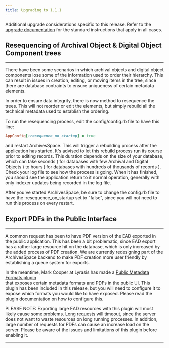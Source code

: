 ```yaml
---
title: Upgrading to 1.1.1
---
```


Additional upgrade considerations specific to this release. Refer to the [upgrade documentation](/administration/upgrading) for the standard instructions that apply in all cases.

## Resequencing of Archival Object & Digital Object Component trees

---

There have been some scenarios in which archival objects and digital object components lose
some of the information used to order their hierarchy. This can result in issues in creation,
editing, or moving items in the tree, since there are database contraints to ensure uniqueness
of certain metadata elements.

In order to ensure data integrity, there is now method to resequence the trees. This will
not reorder or edit the elements, but simply rebuild all the technical metadata used to establish
the ordering.

To run the resequencing process, edit the config/config.rb file to have this line:

```ruby
AppConfig[:resequence_on_startup] = true
```

and restart ArchivesSpace. This will trigger a rebuilding process after the application has
started. It's advised to let this rebuild process run its course prior to editing records.
This duration depends on the size of your database, which can take seconds ( for databases with
few Archival and Digital Objects ) to hours ( for databases with hundreds of thousands of records ).
Check your log file to see how the process is going. When it has finished, you should see the application
return to it normal operation, generally with only indexer updates being recorded in the log file.

After you've started ArchivesSpace, be sure to change the config.rb file to have the :resequence_on_startup
set to "false", since you will not need to run this process on every restart.

## Export PDFs in the Public Interface

---

A common request has been to have PDF version of the EAD exported in the public application.
This has been a bit problematic, since EAD export has a rather large resource hit on the
database, which is only increased by the added process of PDF creation. We are currently
redesigning part of the ArchivesSpace backend to make PDF creation more user friendly by
establishing a queue system for exports.

In the meantime, Mark Cooper at Lyrasis has made a [ Public Metadata Formats plugin ](https://github.com/archivesspace-deprecated/aspace-public-formats)  
that exposes certain metadata formats and PDFs in the public UI. This plugin has been included
in this release, but you will need to configure it to expose which formats you would like
to have exposed. Please read the plugin documentation on how to configure this.

PLEASE NOTE:
Exporting large EAD resources with this plugin will most likely cause some problems. Long requests
will timeout, since the server does not want to waste resources on long running processes.
In addition, large number of requests for PDFs can cause an increase load on the server.
Please be aware of the issues and limitations of this plugin before enabling it.

---
